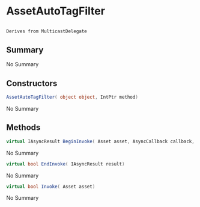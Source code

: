 # AssetAutoTagFilter

## 
```c#
Derives from MulticastDelegate
```

## Summary

No Summary
## Constructors

```c#
AssetAutoTagFilter( object object, IntPtr method) 
```
No Summary
## Methods

```c#
virtual IAsyncResult BeginInvoke( Asset asset, AsyncCallback callback, object object) 
```
No Summary
```c#
virtual bool EndInvoke( IAsyncResult result) 
```
No Summary
```c#
virtual bool Invoke( Asset asset) 
```
No Summary

